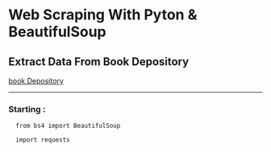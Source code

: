 # Web Scraping With Pyton & BeautifulSoup 

## Extract Data From Book Depository 
<a href="https://www.bookdepository.com/">book Depository</a>


---

### Starting  : 


      from bs4 import BeautifulSoup

      import requests 



